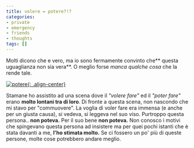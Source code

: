 ```yaml
---
title: volere = potere?!?
categories:
- private
- emergency
- friends
- thoughts
tags: []
---
```

Molti dicono che e vero, ma io sono fermamente convinto che** questa
uguaglianza non sia vera**. O meglio forse _manca qualche cosa_ che la rende
tale.

[![potere]({{site.url}}/images/potere.jpg){: .align-center}]({{site.url}}/images/potere.jpg "potere" )

Stamane ho assistito ad una scena dove il _"volere fare"_ ed il _"poter fare"_
erano **molto lontani tra di loro**. Di fronte a questa scena, non nascondo
che mi stavo per "commuovere". La voglia di voler fare era immensa (e anche
per un giusta causa), si vedeva, si leggeva nel suo viso. Purtroppo questa
persona.. **non poteva.** Per il suo bene **non poteva.** Non conosco i motivi
che spingevano questa persona ad insistere ma per quei pochi istanti che è
stata davanti a me, **l'ho stimata molto.** Se ci fossero un po' più di queste
persone, molte cose potrebbero andare meglio.

